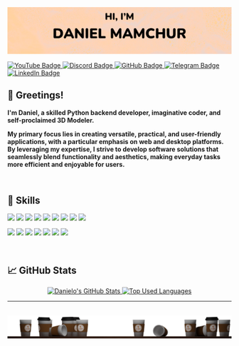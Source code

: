 [![Danielo's GitHub Banner](img/Logo.png)](https://github.com/DanieloM83)
<div align="left">
    <a href="#">
        <img src="https://img.shields.io/badge/-YouTube-ffd29f?style=flat&logo=YouTube&logoColor=white&labelColor=red" alt="YouTube Badge">
    </a>
        <a href="#">
        <img src="https://img.shields.io/badge/-Discord-ffd29f?style=flat&logo=Discord&logoColor=white&labelColor=red" alt="Discord Badge">
    </a>
    </a>
        <a href="https://github.com/DanieloM83">
        <img src="https://img.shields.io/badge/-GitHub-ffd29f?style=flat&logo=GitHub&logoColor=white&labelColor=red" alt="GitHub Badge">
    </a>
    <a href="#">
        <img src="https://img.shields.io/badge/-Telegram-ffd29f?style=flat&logo=Telegram&logoColor=white&labelColor=red" alt="Telegram Badge">
    </a>
        <a href="#">
        <img src="https://img.shields.io/badge/-LinkedIn-ffd29f?style=flat&logo=LinkedIn&logoColor=white&labelColor=red" alt="LinkedIn Badge">
    </a>
</div>

## 👋 Greetings!

**I'm Daniel, a skilled Python backend developer, imaginative coder, and self-proclaimed 3D Modeler.**

**My primary focus lies in creating versatile, practical, and user-friendly applications, with a particular emphasis on web and desktop platforms. By leveraging my expertise, I strive to develop software solutions that seamlessly blend functionality and aesthetics, making everyday tasks more efficient and enjoyable for users.**
<br>

<br>


## 💼 Skills

![](https://img.shields.io/badge/Code-Python-ffd29f?style=flat&logo=Python&logoColor=white&labelColor=red)
![](https://img.shields.io/badge/Code-FastAPI-ffd29f?style=flat&logo=FastAPI&logoColor=white&labelColor=red)
![](https://img.shields.io/badge/Code-Django-ffd29f?style=flat&logo=Django&logoColor=white&labelColor=red)
![](https://img.shields.io/badge/Code-PyQT6-ffd29f?style=flat&logo=QT&logoColor=white&labelColor=red)
![](https://img.shields.io/badge/Code-SQLalchemy-ffd29f?style=flat&logo=microsoftsqlserver&logoColor=white&labelColor=red)
![](https://img.shields.io/badge/Code-MySQL-ffd29f?style=flat&logo=MySQL&logoColor=white&labelColor=red)
![](https://img.shields.io/badge/Code-SQLite-ffd29f?style=flat&logo=SQLite&logoColor=white&labelColor=red)
![](https://img.shields.io/badge/Style-HTML-ffd29f?style=flat&logo=html5&logoColor=white&labelColor=red)
![](https://img.shields.io/badge/Style-CSS-ffd29f?style=flat&logo=css3&logoColor=white&labelColor=red)


![](https://img.shields.io/badge/Art-Blender-ffd29f?style=flat&logo=Blender&logoColor=white&labelColor=red)
![](https://img.shields.io/badge/Art-Photoshop-ffd29f?style=flat&logo=adobephotoshop&logoColor=white&labelColor=red)
![](https://img.shields.io/badge/Art-Premiere%20Pro-ffd29f?style=flat&logo=adobepremierepro&logoColor=white&labelColor=red)
![](https://img.shields.io/badge/Testing-Postman-ffd29f?style=flat&logo=postman&logoColor=white&labelColor=red)
![](https://img.shields.io/badge/Testing-Jira-ffd29f?style=flat&logo=Jira&logoColor=white&labelColor=red)
![](https://img.shields.io/badge/VCS-Git-ffd29f?style=flat&logo=Git&logoColor=white&labelColor=red)
![](https://img.shields.io/badge/VCS-GitHub-ffd29f?style=flat&logo=GitHub&logoColor=white&labelColor=red)
<br>

<br>


## 📈 GitHub Stats

<div align="center">
    <a href="https://github.com/DanieloM83">
        <img align="top" src="https://github-readme-stats.vercel.app/api?username=danielom83&show_icons=true&line_height=27&count_private=true&title_color=d8644d&text_color=d8644d&icon_color=d8644d&bg_color=ffd29f" alt="Danielo's GitHub Stats" width=48%>
    </a>
    <a href="https://github.com/DanieloM83">
        <img align="top" src="https://github-readme-stats.vercel.app/api/top-langs/?username=danielom83&show_icons=true&title_color=d8644d&icon_color=f6c32c&text_color=d8644d&bg_color=ffd29f&count_private=true&layout=compact" alt="Top Used Languages" width=48%>
    </a>
</div>

---

<br>

<img src="img/Coffee.png">
